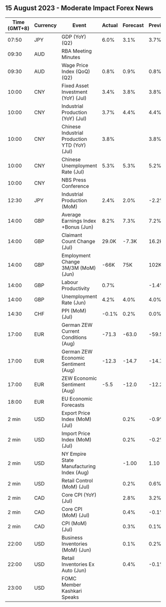 ## 15 August 2023 - Moderate Impact Forex News

| Time (GMT+8) | Currency | Event | Actual | Forecast | Previous |
|------|----------|-------|--------|----------|----------|
| 07:50 | JPY | GDP (YoY) (Q2) | 6.0% | 3.1% | 3.7% |
| 09:30 | AUD | RBA Meeting Minutes |  |  |  |
| 09:30 | AUD | Wage Price Index (QoQ) (Q2) | 0.8% | 0.9% | 0.8% |
| 10:00 | CNY | Fixed Asset Investment (YoY) (Jul) | 3.4% | 3.8% | 3.8% |
| 10:00 | CNY | Industrial Production (YoY) (Jul) | 3.7% | 4.4% | 4.4% |
| 10:00 | CNY | Chinese Industrial Production YTD (YoY) (Jul) | 3.8% |  | 3.8% |
| 10:00 | CNY | Chinese Unemployment Rate (Jul) | 5.3% | 5.3% | 5.2% |
| 10:00 | CNY | NBS Press Conference |  |  |  |
| 12:30 | JPY | Industrial Production (MoM) | 2.4% | 2.0% | -2.2% |
| 14:00 | GBP | Average Earnings Index +Bonus (Jun) | 8.2% | 7.3% | 7.2% |
| 14:00 | GBP | Claimant Count Change (Jul) | 29.0K | -7.3K | 16.2K |
| 14:00 | GBP | Employment Change 3M/3M (MoM) (Jun) | -66K | 75K | 102K |
| 14:00 | GBP | Labour Productivity | 0.7% |  | -1.4% |
| 14:00 | GBP | Unemployment Rate (Jun) | 4.2% | 4.0% | 4.0% |
| 14:30 | CHF | PPI (MoM) (Jul) | -0.1% | 0.2% | 0.0% |
| 17:00 | EUR | German ZEW Current Conditions (Aug) | -71.3 | -63.0 | -59.5 |
| 17:00 | EUR | German ZEW Economic Sentiment (Aug) | -12.3 | -14.7 | -14.7 |
| 17:00 | EUR | ZEW Economic Sentiment (Aug) | -5.5 | -12.0 | -12.2 |
| 18:00 | EUR | EU Economic Forecasts |  |  |  |
| 2 min | USD | Export Price Index (MoM) (Jul) |  | 0.2% | -0.9% |
| 2 min | USD | Import Price Index (MoM) (Jul) |  | 0.2% | -0.2% |
| 2 min | USD | NY Empire State Manufacturing Index (Aug) |  | -1.00 | 1.10 |
| 2 min | USD | Retail Control (MoM) (Jul) |  | 0.2% | 0.6% |
| 2 min | CAD | Core CPI (YoY) (Jul) |  | 2.8% | 3.2% |
| 2 min | CAD | Core CPI (MoM) (Jul) |  | 0.4% | -0.1% |
| 2 min | CAD | CPI (MoM) (Jul) |  | 0.3% | 0.1% |
| 22:00 | USD | Business Inventories (MoM) (Jun) |  | 0.1% | 0.2% |
| 22:00 | USD | Retail Inventories Ex Auto (Jun) |  | 0.4% | -0.1% |
| 23:00 | USD | FOMC Member Kashkari Speaks |  |  |  |
